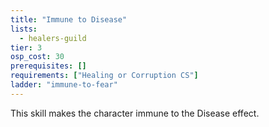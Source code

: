 ```yaml
---
title: "Immune to Disease"
lists:
  - healers-guild
tier: 3
osp_cost: 30
prerequisites: []
requirements: ["Healing or Corruption CS"]
ladder: "immune-to-fear"
---
```


This skill makes the character immune to the Disease effect.
